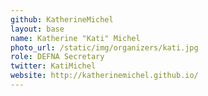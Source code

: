 ```yaml
---
github: KatherineMichel
layout: base
name: Katherine "Kati" Michel
photo_url: /static/img/organizers/kati.jpg
role: DEFNA Secretary
twitter: KatiMichel
website: http://katherinemichel.github.io/
---
```

